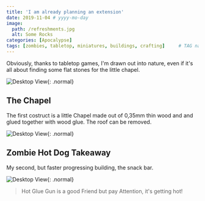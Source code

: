 ```yaml
---
title: 'I am already planning an extension'
date: 2019-11-04 # yyyy-mo-day
image:
  path: /refreshments.jpg
  alt: Some Rocks
categories: [Apocalypse]
tags: [zombies, tabletop, miniatures, buildings, crafting]     # TAG names should always be lowercase
---
```

Obviously, thanks to tabletop games, I'm drawn out into nature, even if it's all about finding some flat stones for the little chapel.

![Desktop View](/rocks.jpg){: .normal}

## The Chapel
The first costruct is a little Chapel made out of 0,35mm thin wood and and glued together with wood glue.
The roof can be removed.

![Desktop View](/chapel.jpg){: .normal}

## Zombie Hot Dog Takeaway
My second, but faster progressing building, the snack bar.

![Desktop View](/takeaway.jpg){: .normal}

> Hot Glue Gun is a good Friend but pay Attention, it's getting hot!